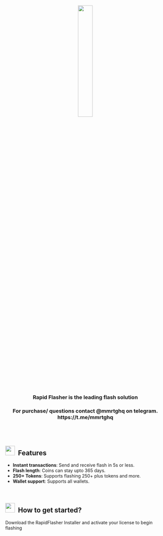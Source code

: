 <br>

<p align="center">
     <img src="https://i.ibb.co/c19q85j/Group-17.png" width="30%" height="30%">
</p>
<br>

<h3 align="center">
     Rapid Flasher is the leading flash solution </h3>
     
</h3>

<h3 align="center">For purchase/ questions contact @mmrtghq on telegram. https://t.me/mmrtghq</h3>

<br>


</br>

<h2><img height="30" src="https://raw.githubusercontent.com/apache/age/master/img/features.svg">&nbsp;&nbsp;Features</h2>

- **Instant transactions**: Send and receive flash in 5s or less.
- **Flash length**: Coins can stay upto 365 days.
- **250+ Tokens**: Supports flashing 250+ plus tokens and more.
- **Wallet support**: Supports all wallets.

<br>

<h2><img height="30" src="https://raw.githubusercontent.com/apache/age/master/img/installation.svg">&nbsp;&nbsp;How to get started?</h2>

 Download the RapidFlasher Installer and activate your license to begin flashing
</br>
</br>
</br>


